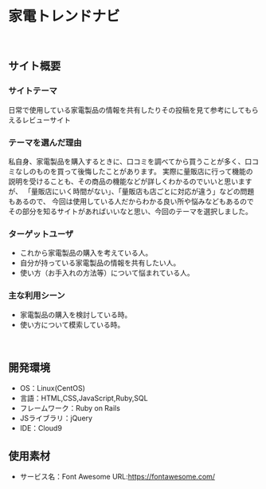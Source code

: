 # 家電トレンドナビ
​
## サイト概要
### サイトテーマ
日常で使用している家電製品の情報を共有したりその投稿を見て参考にしてもらえるレビューサイト
​
### テーマを選んだ理由
私自身、家電製品を購入するときに、口コミを調べてから買うことが多く、口コミなしのものを買って後悔したことがあります。
実際に量販店に行って機能の説明を受けることも、その商品の機能などが詳しくわかるのでいいと思いますが、
「量販店にいく時間がない」、「量販店も店ごとに対応が違う」などの問題もあるので、
今回は使用している人だからわかる良い所や悩みなどもあるのでその部分を知るサイトがあればいいなと思い、今回のテーマを選択しました。
​
### ターゲットユーザ
- これから家電製品の購入を考えている人。
- 自分が持っている家電製品の情報を共有したい人。
- 使い方（お手入れの方法等）について悩まれている人。
​
### 主な利用シーン

- 家電製品の購入を検討している時。
- 使い方について模索している時。

​
## 開発環境
- OS：Linux(CentOS)
- 言語：HTML,CSS,JavaScript,Ruby,SQL
- フレームワーク：Ruby on Rails
- JSライブラリ：jQuery
- IDE：Cloud9
​
## 使用素材
- サービス名：Font Awesome 
  URL:https://fontawesome.com/
